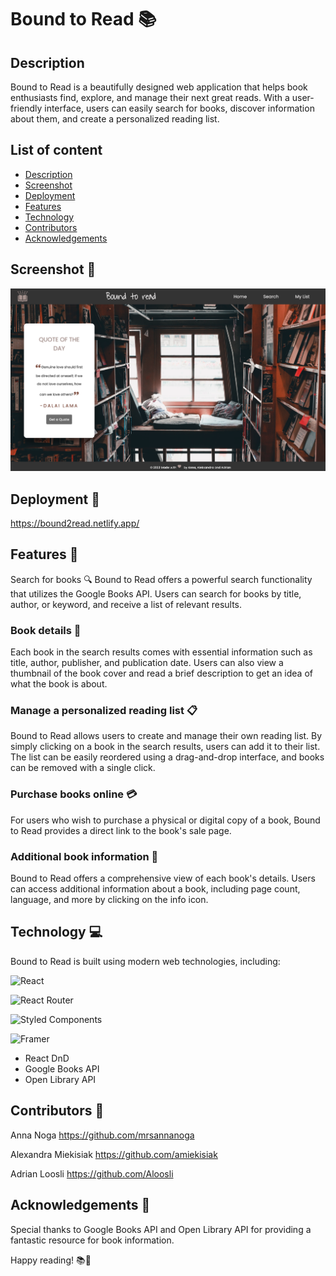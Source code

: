 # Bound to Read 📚

## Description
Bound to Read is a beautifully designed web application that helps book enthusiasts find, explore, and manage their next great reads. With a user-friendly interface, users can easily search for books, discover information about them, and create a personalized reading list.

## List of content
* [Description](#description)
* [Screenshot](#screenshot)
* [Deployment](#deployment)
* [Features](#features)
* [Technology](#technology)
* [Contributors](#contributors)
* [Acknowledgements](#acknowledgements)

## Screenshot 📸
![Bound to Read screenshot](./src/assets/img/bound2read.png)
## Deployment 🚀
https://bound2read.netlify.app/

## Features 🌟
Search for books 🔍
Bound to Read offers a powerful search functionality that utilizes the Google Books API. Users can search for books by title, author, or keyword, and receive a list of relevant results.

### Book details 📖
Each book in the search results comes with essential information such as title, author, publisher, and publication date. Users can also view a thumbnail of the book cover and read a brief description to get an idea of what the book is about.

### Manage a personalized reading list 📋
Bound to Read allows users to create and manage their own reading list. By simply clicking on a book in the search results, users can add it to their list. The list can be easily reordered using a drag-and-drop interface, and books can be removed with a single click.

### Purchase books online 💳
For users who wish to purchase a physical or digital copy of a book, Bound to Read provides a direct link to the book's sale page.

### Additional book information 📕
Bound to Read offers a comprehensive view of each book's details. Users can access additional information about a book, including page count, language, and more by clicking on the info icon.

## Technology 💻
Bound to Read is built using modern web technologies, including:

![React](https://img.shields.io/badge/react-%2320232a.svg?style=for-the-badge&logo=react&logoColor=%2361DAFB)

![React Router](https://img.shields.io/badge/React_Router-CA4245?style=for-the-badge&logo=react-router&logoColor=white)

![Styled Components](https://img.shields.io/badge/styled--components-DB7093?style=for-the-badge&logo=styled-components&logoColor=white)

![Framer](https://img.shields.io/badge/Framer-black?style=for-the-badge&logo=framer&logoColor=blue)

* React DnD
* Google Books API
* Open Library API

## Contributors 🤝
Anna Noga
https://github.com/mrsannanoga

Alexandra Miekisiak
https://github.com/amiekisiak

Adrian Loosli
https://github.com/Aloosli



## Acknowledgements 🙏
Special thanks to Google Books API and Open Library API for providing a fantastic resource for book information.

Happy reading! 📚🎉